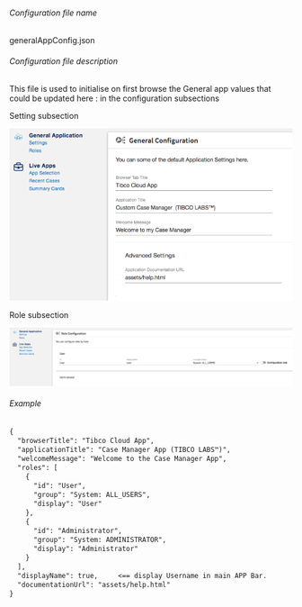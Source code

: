 ###### Configuration file name

generalAppConfig.json

###### Configuration file description

This file is used to initialise on first browse the General app values that could be updated here : in the configuration subsections

Setting subsection

![enter image description here](./generalAppConfig-settings.png)

Role subsection

![enter image description here](./generalAppConfig-roles.png)


###### Example
```
{
  "browserTitle": "Tibco Cloud App",
  "applicationTitle": "Case Manager App (TIBCO LABS™)",
  "welcomeMessage": "Welcome to the Case Manager App",
  "roles": [
    {
      "id": "User",
      "group": "System: ALL_USERS",
      "display": "User"
    },
    {
      "id": "Administrator",
      "group": "System: ADMINISTRATOR",
      "display": "Administrator"
    }
  ],
  "displayName": true,     <== display Username in main APP Bar.
  "documentationUrl": "assets/help.html"
}
```





